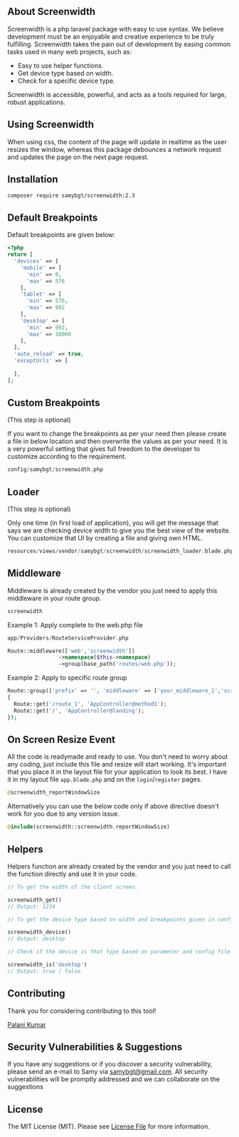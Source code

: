 ## About Screenwidth

Screenwidth is a php laravel package with easy to use syntax. We believe development must be an enjoyable and creative experience to be truly fulfilling. Screenwidth takes the pain out of development by easing common tasks used in many web projects, such as:

- Easy to use helper functions.
- Get device type based on width.
- Check for a specific device type.

Screenwidth is accessible, powerful, and acts as a tools required for large, robust applications.


## Using Screenwidth
When using css, the content of the page will update in realtime as the user resizes the window,
whereas this package debounces a network request and updates the page on the next page request.


## Installation
```
composer require samybgt/screenwidth:2.3
```


## Default Breakpoints

Default breakpoints are given below:

```php
<?php
return [
  'devices' => [
    'mobile' => [
      'min' => 0,
      'max' => 576
    ],
    'tablet' => [
      'min' => 576,
      'max' => 992
    ],
    'desktop' => [
      'min' => 992,
      'max' => 10000
    ],
  ],
  'auto_reload' => true,
  'exceptUrls' => [
    
  ],
];
```


## Custom Breakpoints

(This step is optional)

If you want to change the breakpoints as per your need then please create a file in below location and then overwrite the values as per your need. It is a very powerful setting that gives full freedom to the developer to customize according to the requirement.

```php
config/samybgt/screenwidth.php
```

## Loader

(This step is optional)

Only one time (in first load of application), you will get the message that says we are checking device width to give you the best view of the website. You can customize that UI by creating a file and giving own HTML.

```php
resources/views/vendor/samybgt/screenwidth/screenwidth_loader.blade.php
```


## Middleware

Middleware is already created by the vendor you just need to apply this middleware in your route group.

```php
screenwidth
```

Example 1: Apply complete to the web.php file
```php
app/Providers/RouteServiceProvider.php

Route::middleware(['web','screenwidth'])
                ->namespace($this->namespace)
                ->group(base_path('routes/web.php'));
```

Example 2: Apply to specific route group
```php
Route::group(['prefix' => '', 'middleware' => ['your_middleware_1','screenwidth']], function()
{
  Route::get('/route_1', 'AppController@method1');
  Route::get('/', 'AppController@landing');
});
```



## On Screen Resize Event

All the code is readymade and ready to use. You don't need to worry about any coding, just include this file and resize will start working. It's important that you place it in the layout file for your application to look its best. I have it in my layout file `app.blade.php` and on the `login`/`register` pages. 

```php
@screenwidth_reportWindowSize
```

Alternatively you can use the below code only if above directive doesn't work for you due to any version issue.

```php
@include(screenwidth::screenwidth.reportWindowSize)
```


## Helpers

Helpers function are already created by the vendor and you just need to call the function directly and use it in your code.

```php
// To get the width of the client screen.

screenwidth_get()
// Output: 1234

// To get the device type based on width and breakpoints given in config file

screenwidth_device()
// Output: desktop

// Check if the device is that type based on parameter and config file

screenwidth_is('desktop')
// Output: true / false

```



## Contributing

Thank you for considering contributing to this tool!

[Palani Kumar](https://www.instagram.com/palanikumar_45)


## Security Vulnerabilities & Suggestions

If you have any suggestions or if you discover a security vulnerability, please send an e-mail to Samy via [samybgt@gmail.com](mailto:samybgt@gmail.com). All security vulnerabilities will be promptly addressed and we can collaborate on the suggestions

## License

The MIT License (MIT). Please see [License File](/LICENSE.md) for more information.
